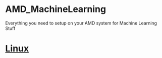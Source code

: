 # AMD_MachineLearning
Everything you need to setup on your AMD system for Machine Learning Stuff

# [Linux](https://github.com/Samiii777/AMD_MachineLearning/tree/main/linux)

